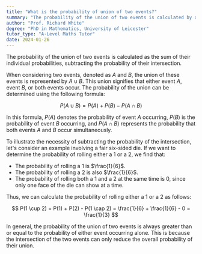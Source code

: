 ```yaml
---
title: "What is the probability of union of two events?"
summary: "The probability of the union of two events is calculated by adding their individual probabilities and subtracting the probability of their intersection."
author: "Prof. Richard White"
degree: "PhD in Mathematics, University of Leicester"
tutor_type: "A-Level Maths Tutor"
date: 2024-01-26
---
```


The probability of the union of two events is calculated as the sum of their individual probabilities, subtracting the probability of their intersection.

When considering two events, denoted as $A$ and $B$, the union of these events is represented by $A \cup B$. This union signifies that either event $A$, event $B$, or both events occur. The probability of the union can be determined using the following formula:

$$
P(A \cup B) = P(A) + P(B) - P(A \cap B)
$$

In this formula, $P(A)$ denotes the probability of event $A$ occurring, $P(B)$ is the probability of event $B$ occurring, and $P(A \cap B)$ represents the probability that both events $A$ and $B$ occur simultaneously.

To illustrate the necessity of subtracting the probability of the intersection, let's consider an example involving a fair six-sided die. If we want to determine the probability of rolling either a $1$ or a $2$, we find that:

- The probability of rolling a $1$ is $\frac{1}{6}$.
- The probability of rolling a $2$ is also $\frac{1}{6}$.
- The probability of rolling both a $1$ and a $2$ at the same time is $0$, since only one face of the die can show at a time.

Thus, we can calculate the probability of rolling either a $1$ or a $2$ as follows:

$$
P(1 \cup 2) = P(1) + P(2) - P(1 \cap 2) = \frac{1}{6} + \frac{1}{6} - 0 = \frac{1}{3}
$$

In general, the probability of the union of two events is always greater than or equal to the probability of either event occurring alone. This is because the intersection of the two events can only reduce the overall probability of their union.
    